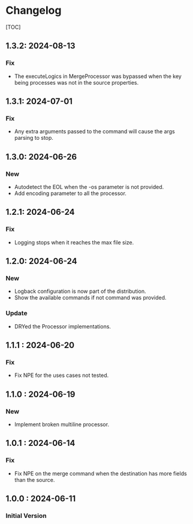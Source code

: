 # Changelog

[TOC]

## 1.3.2: 2024-08-13

### Fix
* The executeLogics in MergeProcessor was bypassed when the key being processes was not in the source properties. 

## 1.3.1: 2024-07-01

### Fix
* Any extra arguments passed to the command will cause the args parsing to stop.

## 1.3.0: 2024-06-26

### New
* Autodetect the EOL when the -os parameter is not provided.
* Add encoding parameter to all the processor.

## 1.2.1: 2024-06-24

### Fix
* Logging stops when it reaches the max file size.

## 1.2.0: 2024-06-24

### New 

* Logback configuration is now part of the distribution.
* Show the available commands if not command was provided.

### Update

* DRYed the Processor implementations.

## 1.1.1 : 2024-06-20

### Fix

* Fix NPE for the uses cases not tested.

## 1.1.0 : 2024-06-19

### New

* Implement broken multiline processor.

## 1.0.1 : 2024-06-14

### Fix

* Fix NPE on the merge command when the destination has more fields than the source.

## 1.0.0 : 2024-06-11

### Initial Version

